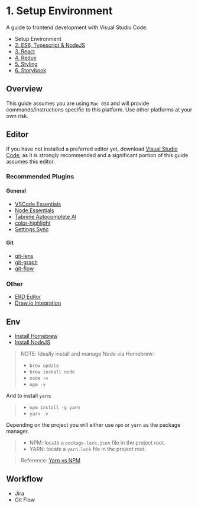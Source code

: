 # 1. Setup Environment

A guide to frontend development with Visual Studio Code.

- Setup Environment
- [2. ES6, Typescript & NodeJS](./2-Javascript.md)
- [3. React](./3-React.md)
- [4. Redux](./4-Redux.md)
- [5. Styling](./5-Styling.md)
- [6. Storybook](./6-Storybook.md)

## Overview

This guide assumes you are using `Mac OSX` and will provide commands/instructions specific to this platform.
Use other platforms at your own risk.

## Editor

If you have not installed a preferred editor yet, download [Visual Studio Code](https://code.visualstudio.com/download), as it is strongly recommended and a significant portion of this guide assumes this editor.

### Recommended Plugins

#### General

- [VSCode Essentials](https://marketplace.visualstudio.com/items?itemName=jabacchetta.vscode-essentials)
- [Node Essentials](https://marketplace.visualstudio.com/items?itemName=afractal.node-essentials)
- [Tabnine Autocomplete AI](https://marketplace.visualstudio.com/items?itemName=TabNine.tabnine-vscode)
- [color-highlight]()
- [Settings Sync]()

#### Git

- [git-lens]()
- [git-graph]()
- [git-flow]()

### Other

- [ERD Editor]()
- [Draw.io Integration]()

## Env

- [Install Homebrew](https://brew.sh/)
- [Install NodeJS](https://nodejs.org/en/)

> NOTE: Ideally install and manage Node via Homebrew:
>
> - `brew update`
> - `brew install node`
> - `node -v`
> - `npm -v`

And to install `yarn`:
> - `npm install -g yarn`
> - `yarn -v`

Depending on the project you will either use `npm` or `yarn` as the package manager.
> - NPM: locate a `package-lock.json` file in the project root.
> - YARN: locate a `yarn.lock` file in the project root.

> Reference: [Yarn vs NPM](https://www.whitesourcesoftware.com/free-developer-tools/blog/npm-vs-yarn-which-should-you-choose/#:~:text=As%20you%20can%20see%20above,each%20one%20at%20a%20time.&text=While%20npm%20also%20supports%20the,Yarn%27s%20is%20far%20much%20better.)

## Workflow

- Jira
- Git Flow
